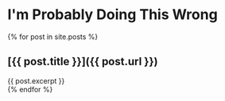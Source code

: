 # I'm Probably Doing This Wrong
{% for post in site.posts %}
## [{{ post.title }}]({{ post.url }})  
{{ post.excerpt }}  
{% endfor %}